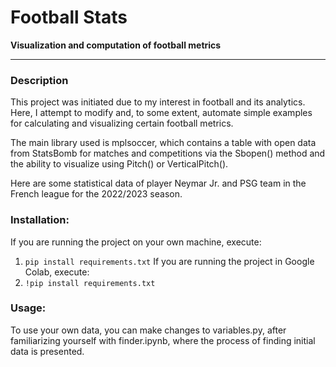 # Football Stats

**Visualization and computation of football metrics**

---

### Description
This project was initiated due to my interest in football and its analytics. Here, I attempt to modify and, to some extent, automate simple examples for calculating and visualizing certain football metrics.

The main library used is mplsoccer, which contains a table with open data from StatsBomb for matches and competitions via the Sbopen() method and the ability to visualize using Pitch() or VerticalPitch().

Here are some statistical data of player Neymar Jr. and PSG team in the French league for the 2022/2023 season.

### Installation:
If you are running the project on your own machine, execute:
1. `pip install requirements.txt`
If you are running the project in Google Colab, execute:
1. `!pip install requirements.txt`

### Usage:
To use your own data, you can make changes to variables.py, after familiarizing yourself with finder.ipynb, where the process of finding initial data is presented.

